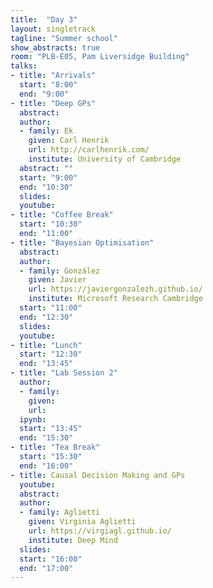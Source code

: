 ```yaml
---
title:  "Day 3"
layout: singletrack
tagline: "Summer school"
show_abstracts: true
room: "PLB-E05, Pam Liversidge Building"
talks:
- title: "Arrivals"
  start: "8:00"
  end: "9:00"
- title: "Deep GPs"
  abstract:
  author:
  - family: Ek
    given: Carl Henrik
    url: http://carlhenrik.com/
    institute: University of Cambridge
  abstract: ""
  start: "9:00"
  end: "10:30"
  slides: 
  youtube: 
- title: "Coffee Break"
  start: "10:30"
  end: "11:00"
- title: "Bayesian Optimisation"
  abstract:
  author:
  - family: González
    given: Javier
    url: https://javiergonzalezh.github.io/
    institute: Microsoft Research Cambridge
  start: "11:00"
  end: "12:30"
  slides: 
  youtube: 
- title: "Lunch"
  start: "12:30"
  end: "13:45"
- title: "Lab Session 2"
  author:
  - family:
    given:
    url:
  ipynb:
  start: "13:45"
  end: "15:30"
- title: "Tea Break"
  start: "15:30"
  end: "16:00"
- title: Causal Decision Making and GPs
  youtube: 
  abstract:
  author:
  - family: Aglietti
    given: Virginia Aglietti
    url: https://virgiagl.github.io/
    institute: Deep Mind
  slides: 
  start: "16:00"
  end: "17:00"
---
```

